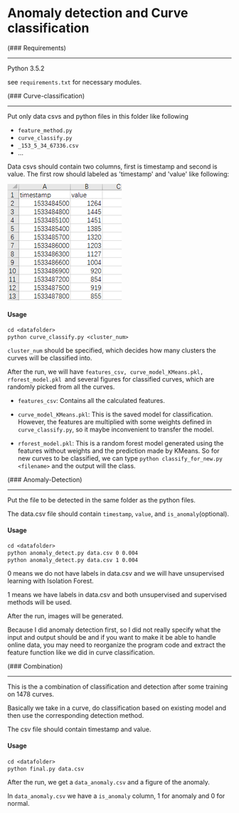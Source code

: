 # Anomaly detection and Curve classification

(### Requirements)

-------

Python 3.5.2

see `requirements.txt` for necessary modules. 



(### Curve-classification)

--------

Put only data csvs and python files in this folder like following

+ `feature_method.py`
+ `curve_classify.py`
+ `_153_5_34_67336.csv`
+ ...

Data csvs should contain two columns, first is timestamp and second is value. The first row should labeled as 'timestamp' and 'value' like following:

![data](data.png)

#### Usage

```shell
cd <datafolder>
python curve_classify.py <cluster_num>
```

`cluster_num` should be specified, which decides how many clusters the curves will be classified into. 

After the run, we will have `features_csv, curve_model_KMeans.pkl, rforest_model.pkl `and several figures for classified curves, which are randomly picked from all the curves. 

+ `features_csv`: Contains all the calculated features. 

+ `curve_model_KMeans.pkl`: This is the saved model for classification. However, the features are multiplied with some weights defined in `curve_classify.py`, so it maybe inconvenient to transfer the model. 
+ `rforest_model.pkl`: This is a random forest model generated using the features without weights and the prediction made by KMeans. So for new curves to be classified, we can type `python classify_for_new.py <filename>` and the output will the class.  



(### Anomaly-Detection)

--------

Put the file to be detected in the same folder as the python files. 

The data.csv file should contain `timestamp`, `value`, and `is_anomaly`(optional). 

#### Usage

```shell
cd <datafolder>
python anomaly_detect.py data.csv 0 0.004
python anomaly_detect.py data.csv 1 0.004
```

0 means we do not have labels in data.csv and we will have unsupervised learning with Isolation Forest. 

1 means we have labels in data.csv and both unsupervised and supervised methods will be used. 

After the run, images will be generated. 

Because I did anomaly detection first, so I did not really specify what the input and output should be and if you want to make it be able to handle online data, you may need to reorganize the program code and extract the feature function like we did in curve classification. 



(### Combination)

-------

This is the a combination of classification and detection after some training on 1478 curves. 

Basically we take in a curve, do classification based on existing model and then use the corresponding detection method. 

The csv file should contain timestamp and value. 

#### Usage

```shell
cd <datafolder>
python final.py data.csv
```

After the run, we get a `data_anomaly.csv` and a figure of the anomaly. 

In `data_anomaly.csv` we have a `is_anomaly` column, 1 for anomaly and 0 for normal. 
